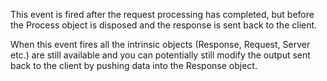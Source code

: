 ﻿This event is fired after the request processing has completed, but before the Process object is disposed and the response is sent back to the client. 

When this event fires all the intrinsic objects (Response, Request, Server etc.) are still available and you can potentially still modify the output sent back to the client by pushing data into the Response object.